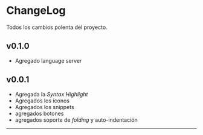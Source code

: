 # ChangeLog

Todos los cambios polenta del proyecto.

## v0.1.0

- Agregado language server

## v0.0.1

- Agregada la *Syntax Highlight*
- Agregados los íconos
- Agregados los snippets
- agregados botones
- agregados soporte de *folding* y auto-indentación

<hr/>